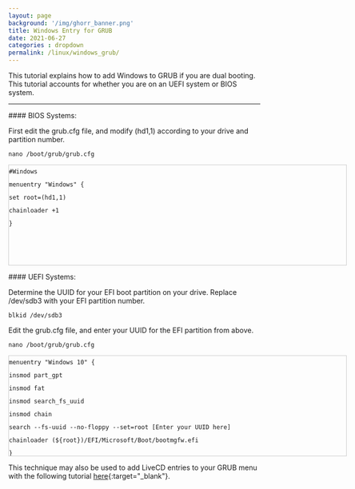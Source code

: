 ```yaml
---
layout: page
background: '/img/ghorr_banner.png'
title: Windows Entry for GRUB
date: 2021-06-27
categories : dropdown
permalink: /linux/windows_grub/
---
```


This tutorial explains how to add Windows to GRUB if you are dual booting.  This tutorial accounts for whether you are on an UEFI system or BIOS system.

____________________________________
<p></p>
#### BIOS Systems:

First edit the grub.cfg file, and modify (hd1,1) according to your drive and partition number.

<code>nano /boot/grub/grub.cfg</code>

<div style="height: 200px; width: 675px; border: 1px solid #cccccc; font-style: normal; font-variant: normal; font-weight: normal; line-height: 26px; font-size-adjust: none; font-stretch: normal; overflow: auto;">
<div class="sites-codeblock sites-codesnippet-block">
<code>#Windows</code><br>
<code>menuentry "Windows" {</code><br>
<code>set root=(hd1,1)</code><br>
<code>chainloader +1</code><br>
<code>}</code><br>
</div>
</div>

<p></p>
#### UEFI Systems:

Determine the UUID for your EFI boot partition on your drive.  Replace /dev/sdb3 with your EFI partition number.

<code>blkid /dev/sdb3</code>

Edit the grub.cfg file, and enter your UUID for the EFI partition from above.

<code>nano /boot/grub/grub.cfg</code>

<div style="height: 200px; width: 675px; border: 1px solid #cccccc; font-style: normal; font-variant: normal; font-weight: normal; line-height: 26px; font-size-adjust: none; font-stretch: normal; overflow: auto;">
<div class="sites-codeblock sites-codesnippet-block">
<code>menuentry "Windows 10" {</code><br>
<code>insmod part_gpt</code><br>
<code>insmod fat</code><br>
<code>insmod search_fs_uuid</code><br>
<code>insmod chain</code><br>
<code>search --fs-uuid --no-floppy --set=root [Enter your UUID here]</code><br>
<code>chainloader (${root})/EFI/Microsoft/Boot/bootmgfw.efi</code><br>
<code>}</code><br>
</div>
</div>

This technique may also be used to add LiveCD entries to your GRUB menu with the following tutorial [here](../../misc/livecd_grub){:target="_blank"}.
